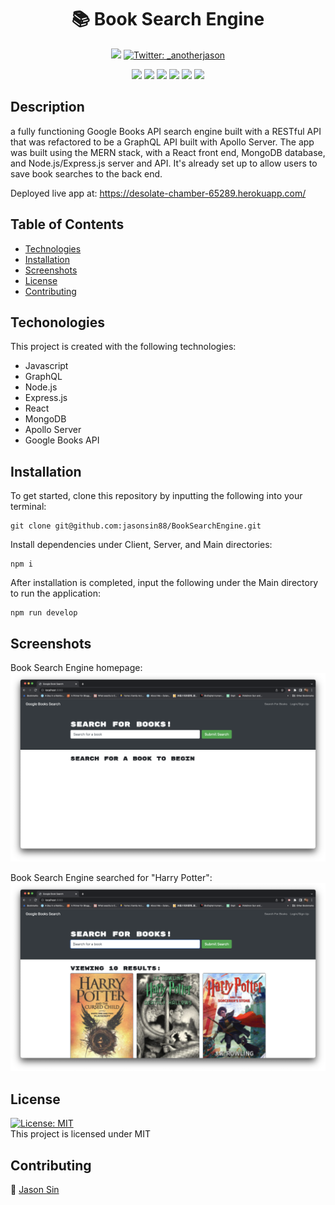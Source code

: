 <h1 align="center">📚 Book Search Engine</h1>

<p align="center">
    <a href="https://github.com/jasonsin88"><img src="https://img.shields.io/github/followers/jasonsin88?style=social" target="_blank" /></a>
    <a href="https://twitter.com/_anotherjason">
        <img alt="Twitter: _anotherjason" src="https://img.shields.io/twitter/follow/_anotherjason?style=social" target="_blank" />
    </a>
</p>

<p align="center">
    <img src="https://img.shields.io/badge/Javascript-red" />
    <img src="https://img.shields.io/badge/GraphQL-orange" />
    <img src="https://img.shields.io/badge/Node.js-yellow" />
    <img src="https://img.shields.io/badge/Express.js-green"  />
    <img src="https://img.shields.io/badge/React-deepskyblue"  />
    <img src="https://img.shields.io/badge/MongoDB-violet"  />
</p>

## Description

a fully functioning Google Books API search engine built with a RESTful API that was refactored to be a GraphQL API built with Apollo Server. The app was built using the MERN stack, with a React front end, MongoDB database, and Node.js/Express.js server and API. It's already set up to allow users to save book searches to the back end.

Deployed live app at: https://desolate-chamber-65289.herokuapp.com/

## Table of Contents
- [Technologies](#technologies)
- [Installation](#installation)
- [Screenshots](#screenshots)
- [License](#license)
- [Contributing](#contributing)

## Techonologies

This project is created with the following technologies:
- Javascript
- GraphQL
- Node.js
- Express.js
- React
- MongoDB
- Apollo Server
- Google Books API

## Installation
To get started, clone this repository by inputting the following into your terminal:
<br>
```
git clone git@github.com:jasonsin88/BookSearchEngine.git
```

Install dependencies under Client, Server, and Main directories:
```
npm i
```

After installation is completed, input the following under the Main directory to run the application:
```
npm run develop
```

## Screenshots
Book Search Engine homepage:
![BookSearchEngine](./assets/images/BookSearch1.png)

Book Search Engine searched for "Harry Potter":
![BSE-HarryPotter](./assets/images/BookSearch2.png)

## License
[![License: MIT](https://img.shields.io/badge/License-MIT-yellow.svg)](https://opensource.org/licenses/MIT) <br/>
This project is licensed under MIT

## Contributing
:ghost: [Jason Sin](https://github.com/jasonsin88)